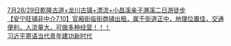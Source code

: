   
[7月28/29日乾隆古道+龙川古镇+漂流+小昌溪亲子溯溪二日游徒步](http://www.dianyue.me/archives/040/pijlt7xg7bl3mpoq/)  
[【安宁旺铺非中介7.10】官厢街临街商铺出租，属于街道正中，地理位置佳，交通便利，人流量大，可做多种经营！！！](http://www.dianyue.me/archives/377/vvi07z6iiqe0hx9u/)  
[习近平寄语当代青年建功新时代](http://www.dianyue.me/archives/167/cfr6exal77w50ds9/)